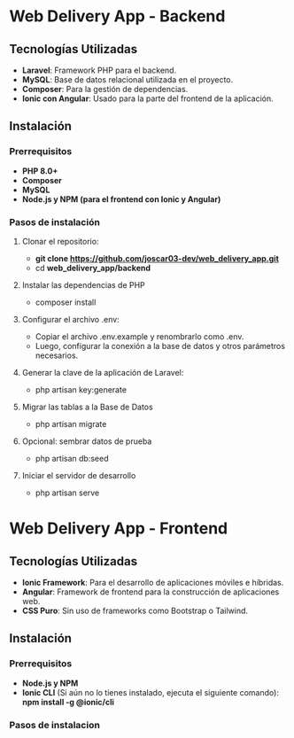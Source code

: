 # Web Delivery App - Backend

## Tecnologías Utilizadas

- **Laravel**: Framework PHP para el backend.
- **MySQL**: Base de datos relacional utilizada en el proyecto.
- **Composer**: Para la gestión de dependencias.
- **Ionic con Angular**: Usado para la parte del frontend de la aplicación.

## Instalación

### Prerrequisitos

- **PHP 8.0+**
- **Composer**
- **MySQL**
- **Node.js y NPM (para el frontend con Ionic y Angular)**

### Pasos de instalación

1. Clonar el repositorio:
   - **git clone https://github.com/joscar03-dev/web_delivery_app.git**
   - cd **web_delivery_app/backend**
   
3. Instalar las dependencias de PHP
   - composer install
   
4. Configurar el archivo .env:
   - Copiar el archivo .env.example y renombrarlo como .env.
   - Luego, configurar la conexión a la base de datos y otros parámetros necesarios.
   
5. Generar la clave de la aplicación de Laravel:
   - php artisan key:generate
   
6. Migrar las tablas a la Base de Datos
   - php artisan migrate
   
7. Opcional: sembrar datos de prueba
   - php artisan db:seed
   
8. Iniciar el servidor de desarrollo
   - php artisan serve


# Web Delivery App - Frontend
  
## Tecnologías Utilizadas

- **Ionic Framework**: Para el desarrollo de aplicaciones móviles e híbridas.
- **Angular**: Framework de frontend para la construcción de aplicaciones web.
- **CSS Puro**: Sin uso de frameworks como Bootstrap o Tailwind.
  
## Instalación

### Prerrequisitos

- **Node.js y NPM**
- **Ionic CLI** (Si aún no lo tienes instalado, ejecuta el siguiente comando):
  **npm install -g @ionic/cli**
  
### Pasos de instalacion

